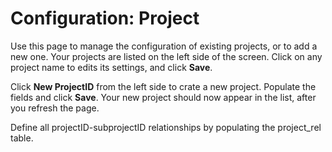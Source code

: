 # Configuration: Project

Use this page to manage the configuration of existing projects, or to add a new one. Your projects are listed on the left side of the screen. Click on any project name to edits its settings, and click **Save**. 

Click **New ProjectID** from the left side to crate a new project. Populate the fields and click **Save**. Your new project should now appear in the list, after you refresh the page. 


Define all projectID-subprojectID relationships by populating the project_rel table.
